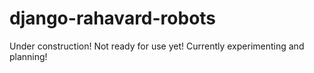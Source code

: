 # django-rahavard-robots

Under construction! Not ready for use yet! Currently experimenting and planning!
